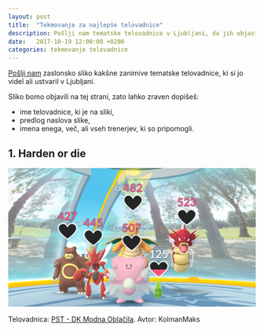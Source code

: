 ```yaml
---
layout: post
title:  "Tekmovanje za najlepše telovadnice"
description: Pošlji nam tematske telovadnice v Ljubljani, da jih objavimo!
date:   2017-10-19 12:00:00 +0200
categories: tekmovanje telovadnice
---
```



[Pošlji nam](mailto:{{site.email}}) zaslonsko sliko kakšne zanimive tematske
telovadnice, ki si jo videl ali ustvaril v Ljubljani.

Sliko bomo objavili na tej strani, zato lahko zraven dopišeš:
 - ime telovadnice, ki je na sliki,
 - predlog naslova slike,
 - imena enega, več, ali vseh trenerjev, ki so pripomogli.

## 1. Harden or die

![Polna telovadnica](/assets/img/gyms/full_gym.png)

Telovadnica: [PST - DK Modna Oblačila](https://www.google.com/maps/?daddr=46.037849,14.465525).
Avtor: KolmanMaks


